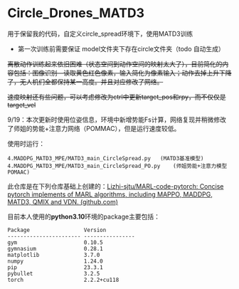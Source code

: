 # Circle_Drones_MATD3
用于保留我的代码，自定义circle_spread环境下，使用MATD3训练

* 第一次训练前需要保证 model文件夹下存在circle文件夹（todo 自动生成）

~~离散动作训练起来依旧困难（状态空间到动作空间的映射太大了），目前简化的内容包括：图像识别—读取黄色红色像素，输入简化为像素输入；动作去掉上升下降了，无人机们全都保持某一高度。并且对应修改了网络。~~

~~速度映射还有些问题，可以考虑修改为ctrl中更新target_pos和rpy，而不仅仅是target_vel~~

9/19：本次更新时使用位姿信息，环境中新增势能Fs计算，网络复现并稍微修改了师姐的势能+注意力网络（POMMAC），但是运行速度较低。

使用时运行：

```
4.MADDPG_MATD3_MPE/MATD3_main_CircleSpread.py	(MATD3基准模型)
4.MADDPG_MATD3_MPE/MATD3_main_CircleSpread_PO.py	(师姐势能+注意力模型 POMAAC)
```

此仓库是在下列仓库基础上创建的：[Lizhi-sjtu/MARL-code-pytorch: Concise pytorch implements of MARL algorithms, including MAPPO, MADDPG, MATD3, QMIX and VDN. (github.com)](https://github.com/Lizhi-sjtu/MARL-code-pytorch)

目前本人使用的**python3.10**环境的package主要包括：

```
Package                 Version
----------------------- ----------------
gym                     0.10.5
gymnasium               0.28.1
matplotlib              3.7.0
numpy                   1.24.0
pip                     23.3.1
pybullet                3.2.5
torch                   2.2.2+cu118
```

